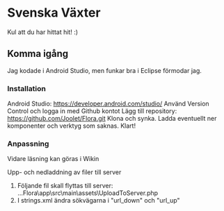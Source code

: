 # Svenska Växter

Kul att du har hittat hit! :)

## Komma igång

Jag kodade i Android Studio, men funkar bra i Eclipse förmodar jag.

### Installation

Android Studio:
https://developer.android.com/studio/
Använd Version Control och logga in med Github kontot
Lägg till repository: https://github.com/Joolet/Flora.git
Klona och synka. Ladda eventuellt ner komponenter och verktyg som saknas.
Klart!

### Anpassning

Vidare läsning kan göras i Wikin

Upp- och nedladdning av filer till server
1. Följande fil skall flyttas till server: ...Flora\app\src\main\assets\UploadToServer.php 
2. I strings.xml ändra sökvägarna i "url_down" och "url_up"
